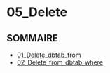 # 05_Delete

## SOMMAIRE

- [01_Delete_dbtab_from](./01_Delete_dbtab_from.md)
- [02_Delete_from_dbtab_where](./02_Delete_from_dbtab_where.md)
